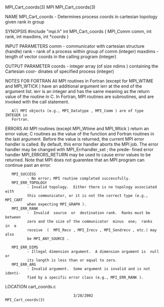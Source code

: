 MPI_Cart_coords(3)                    MPI                   MPI_Cart_coords(3)



NAME
       MPI_Cart_coords  -   Determines  process  coords  in cartesian topology
       given rank in group

SYNOPSIS
       #include "mpi.h"
       int MPI_Cart_coords ( MPI_Comm comm, int rank, int maxdims, int *coords )

INPUT PARAMETERS
       comm   - communicator with cartesian structure (handle)
       rank   - rank of a process within group of comm (integer)
       maxdims
              - length of vector coords in the calling program (integer)


OUTPUT PARAMETER
       coords - integer array (of size ndims ) containing the Cartesian  coor-
              dinates of specified process (integer)


NOTES FOR FORTRAN
       All  MPI routines in Fortran (except for MPI_WTIME and MPI_WTICK ) have
       an additional argument ierr at the end of the argument list.   ierr  is
       an  integer and has the same meaning as the return value of the routine
       in C.  In Fortran, MPI routines are subroutines, and are  invoked  with
       the call statement.

       All MPI objects (e.g., MPI_Datatype , MPI_Comm ) are of type INTEGER in
       Fortran.


ERRORS
       All MPI routines (except MPI_Wtime and  MPI_Wtick  )  return  an  error
       value;  C routines as the value of the function and Fortran routines in
       the last argument.  Before the value is returned, the current MPI error
       handler  is called.  By default, this error handler aborts the MPI job.
       The error handler may be changed with MPI_Errhandler_set ;  the  prede-
       fined error handler MPI_ERRORS_RETURN may be used to cause error values
       to be returned.  Note that MPI does not guarentee that an  MPI  program
       can continue past an error.

       MPI_SUCCESS
              - No error; MPI routine completed successfully.
       MPI_ERR_TOPOLOGY
              - Invalid topology.  Either there is no topology associated with
              this communicator, or it is not the correct type (e.g., MPI_CART
              when expecting MPI_GRAPH ).
       MPI_ERR_RANK
              -  Invalid  source  or  destination rank.  Ranks must be between
              zero and the size of the communicator  minus  one;  ranks  in  a
              receive  (  MPI_Recv , MPI_Irecv , MPI_Sendrecv , etc.) may also
              be MPI_ANY_SOURCE .

       MPI_ERR_DIMS
              - Illegal dimension argument.  A dimension argument is  null  or
              its length is less than or equal to zero.
       MPI_ERR_ARG
              - Invalid argument.  Some argument is invalid and is not identi-
              fied by a specific error class (e.g., MPI_ERR_RANK ).


LOCATION
       cart_coords.c



                                   3/28/2002                MPI_Cart_coords(3)
